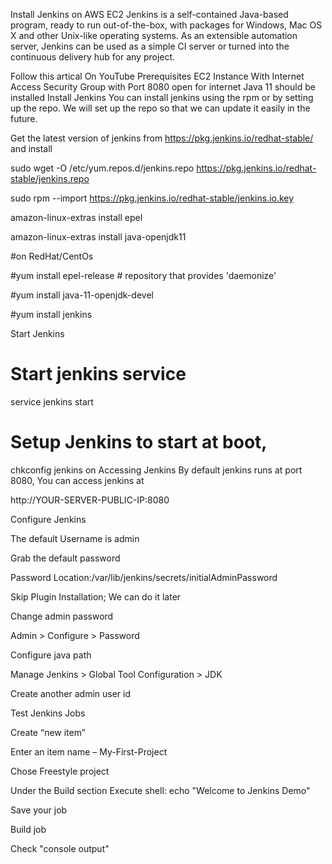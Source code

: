 Install Jenkins on AWS EC2
Jenkins is a self-contained Java-based program, ready to run out-of-the-box, with packages for Windows, Mac OS X and other Unix-like operating systems. As an extensible automation server, Jenkins can be used as a simple CI server or turned into the continuous delivery hub for any project.

Follow this artical On YouTube
Prerequisites
EC2 Instance
With Internet Access
Security Group with Port 8080 open for internet
Java 11 should be installed
Install Jenkins
You can install jenkins using the rpm or by setting up the repo. We will set up the repo so that we can update it easily in the future.

Get the latest version of jenkins from https://pkg.jenkins.io/redhat-stable/ and install

sudo wget -O /etc/yum.repos.d/jenkins.repo https://pkg.jenkins.io/redhat-stable/jenkins.repo

sudo rpm --import https://pkg.jenkins.io/redhat-stable/jenkins.io.key

amazon-linux-extras install epel 

amazon-linux-extras install java-openjdk11  

#on RedHat/CentOs 

#yum install epel-release # repository that provides 'daemonize'

#yum install java-11-openjdk-devel

#yum install jenkins

Start Jenkins
# Start jenkins service
service jenkins start

# Setup Jenkins to start at boot,
chkconfig jenkins on
Accessing Jenkins
By default jenkins runs at port 8080, You can access jenkins at

http://YOUR-SERVER-PUBLIC-IP:8080

Configure Jenkins

The default Username is admin

Grab the default password

Password Location:/var/lib/jenkins/secrets/initialAdminPassword

Skip Plugin Installation; We can do it later

Change admin password

Admin > Configure > Password

Configure java path

Manage Jenkins > Global Tool Configuration > JDK

Create another admin user id

Test Jenkins Jobs

Create “new item”

Enter an item name – My-First-Project

Chose Freestyle project

Under the Build section Execute shell: echo "Welcome to Jenkins Demo"

Save your job

Build job

Check "console output"

